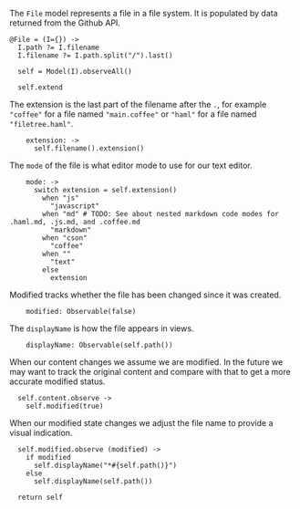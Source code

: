 The `File` model represents a file in a file system. It is populated by data
returned from the Github API.

    @File = (I={}) ->
      I.path ?= I.filename
      I.filename ?= I.path.split("/").last()
    
      self = Model(I).observeAll()
    
      self.extend
      
The extension is the last part of the filename after the `.`, for example
`"coffee"` for a file named `"main.coffee"` or `"haml"` for a file named
`"filetree.haml"`.
      
        extension: ->
          self.filename().extension()

The `mode` of the file is what editor mode to use for our text editor.

        mode: ->
          switch extension = self.extension()
            when "js"
              "javascript"
            when "md" # TODO: See about nested markdown code modes for .haml.md, .js.md, and .coffee.md
              "markdown"
            when "cson"
              "coffee"
            when ""
              "text"
            else
              extension

Modified tracks whether the file has been changed since it was created.

        modified: Observable(false)

The `displayName` is how the file appears in views.

        displayName: Observable(self.path())

When our content changes we assume we are modified. In the future we may want to
track the original content and compare with that to get a more accurate modified
status.

      self.content.observe ->
        self.modified(true)

When our modified state changes we adjust the file name to provide a visual
indication.

      self.modified.observe (modified) ->
        if modified
          self.displayName("*#{self.path()}")
        else
          self.displayName(self.path())
    
      return self
